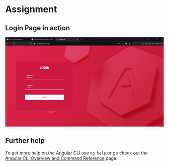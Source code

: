 # Assignment

## Login Page in action
![Lgoin Form](src/assets/DocImages/login.jpg "login page")

## Further help

To get more help on the Angular CLI use `ng help` or go check out the [Angular CLI Overview and Command Reference](https://angular.io/cli) page.

